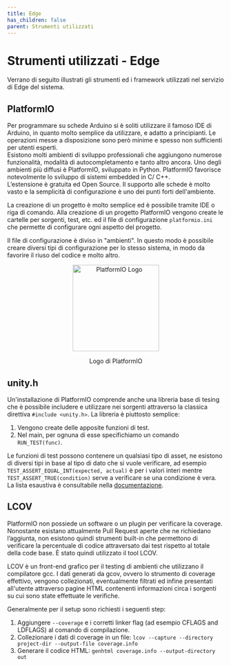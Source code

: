 ```yaml
---
title: Edge
has_children: false
parent: Strumenti utilizzati
---
```


# Strumenti utilizzati - Edge

Verrano di seguito illustrati gli strumenti ed i framework utilizzati nel servizio di Edge del sistema.

## PlatformIO

Per programmare su schede Arduino si è soliti utilizzare il famoso IDE di Arduino, in quanto molto semplice da utilizzare, e adatto a principianti.
Le operazioni messe a disposizione sono però minime e spesso non sufficienti per utenti esperti.  
Esistono molti ambienti di sviluppo professionali che aggiungono numerose funzionalità, modalità di autocompletamento e tanto altro ancora.
Uno degli ambienti più diffusi è PlatformIO, sviluppato in Python.
PlatformIO favorisce notevolmente lo sviluppo di sistemi embedded in C/ C++.  
L’estensione è gratuita ed Open Source.
Il supporto alle schede è molto vasto e la semplicità di configurazione è uno dei punti forti dell'ambiente.

La creazione di un progetto è molto semplice ed è possibile tramite IDE o riga di comando.
Alla creazione di un progetto PlatformIO vengono create le cartelle per sorgenti, test, etc.
ed il file di configurazione ``platformio.ini`` che permette di configurare ogni aspetto del progetto.

Il file di configurazione è diviso in "ambienti". In questo modo è possibile creare diversi tipi di configurazione per lo stesso sistema, in modo da favorire il riuso del codice e molto altro.

<div align="center">
<img src="https://cdn.platformio.org/images/platformio-logo.17fdc3bc.png" width="200px" height="200px" alt="PlatformIO Logo">
<p align="center">Logo di PlatformIO</p>
</div>

## unity.h
Un'installazione di PlatformIO comprende anche una libreria base di tesing che è possibile includere e utilizzare nei sorgenti attraverso la classica direttiva ``#include <unity.h>``.
La libreria è piuttosto semplice:

1. Vengono create delle apposite funzioni di test.
2. Nel main, per ognuna di esse specifichiamo un comando ``RUN_TEST(func)``.

Le funzioni di test possono contenere un qualsiasi tipo di asset, ne esistono di diversi tipi in base al tipo di dato che si vuole verificare, ad esempio ``TEST_ASSERT_EQUAL_INT(expected, actual)`` è per i valori interi mentre ``TEST_ASSERT_TRUE(condition)`` serve a verificare se una condizione è vera. La lista esaustiva è consultabile nella [documentazione](https://docs.platformio.org/en/stable/plus/unit-testing.html).

## LCOV
PlatformIO non possiede un software o un plugin per verificare la coverage.
Nonostante esistano attualmente Pull Request aperte che ne richiedano l’aggiunta, non esistono quindi strumenti built-in che permettono di verificare la percentuale di codice attraversato dai test rispetto al totale della code base. È stato quindi utilizzato il tool LCOV.  

LCOV è un front-end grafico per il testing di ambienti che utilizzano il compilatore gcc. I dati generati da gcov, ovvero lo strumento di coverage effettivo, vengono collezionati, eventualmente filtrati ed infine presentati all'utente attraverso pagine HTML contenenti informazioni circa i sorgenti su cui sono state effettuate le verifiche.

Generalmente per il setup sono richiesti i seguenti step:

1. Aggiungere ``--coverage`` e i corretti linker flag (ad esempio CFLAGS and LDFLAGS) al comando di compilazione.
2. Collezionare i dati di coverage in un file:
   ```lcov --capture --directory project-dir --output-file coverage.info```
3. Generare il codice HTML:
    ```genhtml coverage.info --output-directory out```

